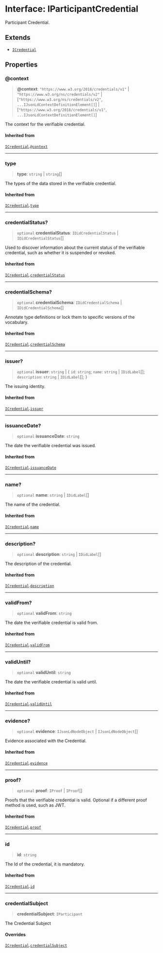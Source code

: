 # Interface: IParticipantCredential

Participant Credential.

## Extends

- [`ICredential`](ICredential.md)

## Properties

### @context

> **@context**: `"https://www.w3.org/2018/credentials/v1"` \| `"https://www.w3.org/ns/credentials/v2"` \| \[`"https://www.w3.org/ns/credentials/v2"`, `...IJsonLdContextDefinitionElement[]`\] \| \[`"https://www.w3.org/2018/credentials/v1"`, `...IJsonLdContextDefinitionElement[]`\]

The context for the verifiable credential.

#### Inherited from

[`ICredential`](ICredential.md).[`@context`](ICredential.md#@context)

***

### type

> **type**: `string` \| `string`[]

The types of the data stored in the verifiable credential.

#### Inherited from

[`ICredential`](ICredential.md).[`type`](ICredential.md#type)

***

### credentialStatus?

> `optional` **credentialStatus**: `IDidCredentialStatus` \| `IDidCredentialStatus`[]

Used to discover information about the current status of the
verifiable credential, such as whether it is suspended or revoked.

#### Inherited from

[`ICredential`](ICredential.md).[`credentialStatus`](ICredential.md#credentialstatus)

***

### credentialSchema?

> `optional` **credentialSchema**: `IDidCredentialSchema` \| `IDidCredentialSchema`[]

Annotate type definitions or lock them to specific versions of the vocabulary.

#### Inherited from

[`ICredential`](ICredential.md).[`credentialSchema`](ICredential.md#credentialschema)

***

### issuer?

> `optional` **issuer**: `string` \| \{ `id`: `string`; `name`: `string` \| `IDidLabel`[]; `description`: `string` \| `IDidLabel`[]; \}

The issuing identity.

#### Inherited from

[`ICredential`](ICredential.md).[`issuer`](ICredential.md#issuer)

***

### issuanceDate?

> `optional` **issuanceDate**: `string`

The date the verifiable credential was issued.

#### Inherited from

[`ICredential`](ICredential.md).[`issuanceDate`](ICredential.md#issuancedate)

***

### name?

> `optional` **name**: `string` \| `IDidLabel`[]

The name of the credential.

#### Inherited from

[`ICredential`](ICredential.md).[`name`](ICredential.md#name)

***

### description?

> `optional` **description**: `string` \| `IDidLabel`[]

The description of the credential.

#### Inherited from

[`ICredential`](ICredential.md).[`description`](ICredential.md#description)

***

### validFrom?

> `optional` **validFrom**: `string`

The date the verifiable credential is valid from.

#### Inherited from

[`ICredential`](ICredential.md).[`validFrom`](ICredential.md#validfrom)

***

### validUntil?

> `optional` **validUntil**: `string`

The date the verifiable credential is valid until.

#### Inherited from

[`ICredential`](ICredential.md).[`validUntil`](ICredential.md#validuntil)

***

### evidence?

> `optional` **evidence**: `IJsonLdNodeObject` \| `IJsonLdNodeObject`[]

Evidence associated with the Credential.

#### Inherited from

[`ICredential`](ICredential.md).[`evidence`](ICredential.md#evidence)

***

### proof?

> `optional` **proof**: `IProof` \| `IProof`[]

Proofs that the verifiable credential is valid.
Optional if a different proof method is used, such as JWT.

#### Inherited from

[`ICredential`](ICredential.md).[`proof`](ICredential.md#proof)

***

### id

> **id**: `string`

The Id of the credential, it is mandatory.

#### Inherited from

[`ICredential`](ICredential.md).[`id`](ICredential.md#id)

***

### credentialSubject

> **credentialSubject**: `IParticipant`

The Credential Subject

#### Overrides

[`ICredential`](ICredential.md).[`credentialSubject`](ICredential.md#credentialsubject)
